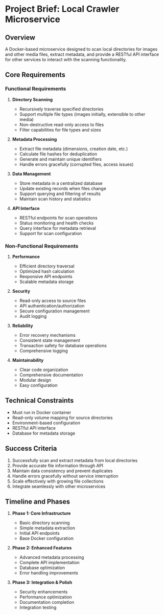 # Project Brief: Local Crawler Microservice

## Overview

A Docker-based microservice designed to scan local directories for images and other media files, extract metadata, and provide a RESTful API interface for other services to interact with the scanning functionality.

## Core Requirements

### Functional Requirements

1. **Directory Scanning**
   - Recursively traverse specified directories
   - Support multiple file types (images initially, extensible to other media)
   - Non-destructive read-only access to files
   - Filter capabilities for file types and sizes

2. **Metadata Processing**
   - Extract file metadata (dimensions, creation date, etc.)
   - Calculate file hashes for deduplication
   - Generate and maintain unique identifiers
   - Handle errors gracefully (corrupted files, access issues)

3. **Data Management**
   - Store metadata in a centralized database
   - Update existing records when files change
   - Support querying and filtering of results
   - Maintain scan history and statistics

4. **API Interface**
   - RESTful endpoints for scan operations
   - Status monitoring and health checks
   - Query interface for metadata retrieval
   - Support for scan configuration

### Non-Functional Requirements

1. **Performance**
   - Efficient directory traversal
   - Optimized hash calculation
   - Responsive API endpoints
   - Scalable metadata storage

2. **Security**
   - Read-only access to source files
   - API authentication/authorization
   - Secure configuration management
   - Audit logging

3. **Reliability**
   - Error recovery mechanisms
   - Consistent state management
   - Transaction safety for database operations
   - Comprehensive logging

4. **Maintainability**
   - Clear code organization
   - Comprehensive documentation
   - Modular design
   - Easy configuration

## Technical Constraints

- Must run in Docker container
- Read-only volume mapping for source directories
- Environment-based configuration
- RESTful API interface
- Database for metadata storage

## Success Criteria

1. Successfully scan and extract metadata from local directories
2. Provide accurate file information through API
3. Maintain data consistency and prevent duplicates
4. Handle errors gracefully without service interruption
5. Scale effectively with growing file collections
6. Integrate seamlessly with other microservices

## Timeline and Phases

1. **Phase 1: Core Infrastructure**
   - Basic directory scanning
   - Simple metadata extraction
   - Initial API endpoints
   - Base Docker configuration

2. **Phase 2: Enhanced Features**
   - Advanced metadata processing
   - Complete API implementation
   - Database optimization
   - Error handling improvements

3. **Phase 3: Integration & Polish**
   - Security enhancements
   - Performance optimization
   - Documentation completion
   - Integration testing
